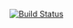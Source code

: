 [![Build Status](https://travis-ci.org/aperubotla/Lab-5_CS110.svg?branch=master)](https://travis-ci.org/aperubotla/Lab-5_CS110)